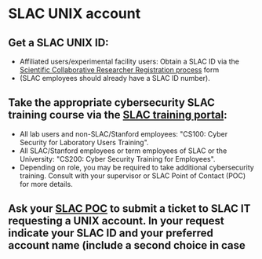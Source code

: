 # SLAC UNIX account

## Get a SLAC UNIX ID:
  * Affiliated users/experimental facility users: Obtain a SLAC ID via the [Scientific Collaborative Researcher Registration process](https://it.slac.stanford.edu/identity/scientific-collaborative-researcher-registration) form
  * (SLAC employees should already have a SLAC ID number).
  
## Take the appropriate cybersecurity SLAC training course via the [SLAC training portal](https://slactraining.slac.stanford.edu/how-access-the-web-training-portal):
  * All lab users and non-SLAC/Stanford employees: "CS100: Cyber Security for Laboratory Users Training".
  * All SLAC/Stanford employees or term employees of SLAC or the University: "CS200: Cyber Security Training for Employees".
  * Depending on role, you may be required to take additional cybersecurity training. Consult with your supervisor or SLAC Point of Contact (POC) for more details.
    
## Ask your [SLAC POC](contact-us.md#facpoc) to submit a ticket to SLAC IT requesting a UNIX account. In your request indicate your SLAC ID and your preferred account name (include a second choice in case 
